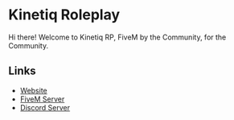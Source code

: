 # Kinetiq Roleplay
Hi there! Welcome to Kinetiq RP, FiveM by the Community, for the Community.

## Links
* [Website](https://kinetiq.org)
* [FiveM Server](https://kinetiq.org/redirect/fivem)
* [Discord Server](https://kinetiq.org/join)
